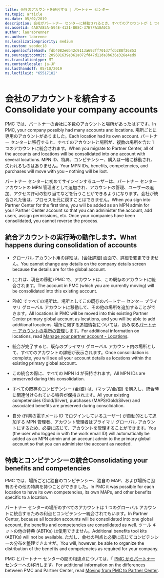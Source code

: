 ```yaml
---
title: 会社のアカウントを統合する | パートナー センター
ms.topic: article
ms.date: 05/02/2019
description: 会社がパートナー センターに移動されるとき、すべてのアカウントが 1 つのアカウントに統合されます
ms.assetid: 4A07A85A-594E-4121-808C-37E7FA18A0C5
author: laurabrenner
ms.author: labrenne
ms.localizationpriority: medium
ms.custom: seodec18
ms.openlocfilehash: fdb4082e6b42c9113a693ff701d7fcb288f26853
ms.sourcegitcommit: 209681639e361a072fd47d11da8b636e326e4ed9
ms.translationtype: MT
ms.contentlocale: ja-JP
ms.lasthandoff: 05/10/2019
ms.locfileid: "65517182"
---
```

# <a name="consolidate-your-company-accounts"></a><span data-ttu-id="6f792-103">会社のアカウントを統合する</span><span class="sxs-lookup"><span data-stu-id="6f792-103">Consolidate your company accounts</span></span>

<span data-ttu-id="6f792-104">PMC では、パートナーの会社に多数のアカウントと場所があったはずです。</span><span class="sxs-lookup"><span data-stu-id="6f792-104">In PMC, your company possibly had many accounts and locations.</span></span> <span data-ttu-id="6f792-105">場所ごとに専用のアカウントがありました。</span><span class="sxs-lookup"><span data-stu-id="6f792-105">Each location had its own account.</span></span> <span data-ttu-id="6f792-106">パートナー センターに移行すると、すべてのアカウントと場所が、複数の場所を含む 1 つのアカウントに統合されます。</span><span class="sxs-lookup"><span data-stu-id="6f792-106">When you migrate to Partner Center, all of the accounts and locations will be consolidated into one account with several locations.</span></span> <span data-ttu-id="6f792-107">MPN ID、特典、コンピテンシー、購入は一緒に移動され、失われるものはありません。</span><span class="sxs-lookup"><span data-stu-id="6f792-107">Your MPN IDs, benefits, competencies, and purchases will move with you – nothing will be lost.</span></span> 

<span data-ttu-id="6f792-108">パートナー センターに初めてサインインするユーザーは、パートナー センター アカウントの MPN 管理者として追加され、アカウントの管理、ユーザーの追加、アクセス許可の割り当てなどを行うことができるようになります。会社が統合された後は、プロセスを元に戻すことはできません。</span><span class="sxs-lookup"><span data-stu-id="6f792-108">When you sign into Partner Center for the first time, you will be added as an MPN admin for your Partner Center account so that you can administer the account, add users, assign permissions, etc. Once your companies have been consolidated, you cannot reverse the process.</span></span>

## <a name="what-happens-during-consolidation-of-accounts"></a><span data-ttu-id="6f792-109">統合アカウントの実行時の動作します。</span><span class="sxs-lookup"><span data-stu-id="6f792-109">What happens during consolidation of accounts</span></span>

- <span data-ttu-id="6f792-110">グローバル アカウント用の詳細は、[会社詳細] 画面で、詳細を変更できません。</span><span class="sxs-lookup"><span data-stu-id="6f792-110">You cannot change any details on the company details screen because the details are for the global account.</span></span> 

- <span data-ttu-id="6f792-111">(これは、現在の移動) PMC で、アカウントは、この既存のアカウントに統合されます。</span><span class="sxs-lookup"><span data-stu-id="6f792-111">The account in PMC (which you are currently moving) will be consolidated into this existing account.</span></span> 

- <span data-ttu-id="6f792-112">PMC ですべての場所は、場所としてこの既存のパートナー センター プライマリ グローバル アカウントに移動して、その他の場所を追加することができます。</span><span class="sxs-lookup"><span data-stu-id="6f792-112">All locations in PMC will be moved into this existing Partner Center primary global account as locations, and you will be able to add additional locations.</span></span> <span data-ttu-id="6f792-113">場所に関する追加情報については、読み取る[パートナー アカウントの場所の管理](manage-locations.md)します。</span><span class="sxs-lookup"><span data-stu-id="6f792-113">For additional information on locations, read  [Manage your partner account - Locations](manage-locations.md).</span></span>

- <span data-ttu-id="6f792-114">統合が完了すると、既存のプライマリ グローバル アカウント内の場所として、すべてのアカウントの詳細が表示されます。</span><span class="sxs-lookup"><span data-stu-id="6f792-114">Once consolidation is complete, you will see all your account details as locations within the existing primary global account.</span></span>

- <span data-ttu-id="6f792-115">この統合の際に、すべての MPN Id が保持されます。</span><span class="sxs-lookup"><span data-stu-id="6f792-115">All MPN IDs are preserved during this consolidation.</span></span>

- <span data-ttu-id="6f792-116">すべての既存のコンピテンシー (金/銀) は、(マップ/金/銀) を購入し、統合時に関連付けられている特典が保持されます。</span><span class="sxs-lookup"><span data-stu-id="6f792-116">All your existing competencies (Gold/Silver), purchases (MAPS/Gold/Silver) and associated benefits are preserved during consolidation.</span></span>

- <span data-ttu-id="6f792-117">自分 (作業の電子メール ID でログインしているユーザー) が自動的として追加する MPN 管理者、アカウント管理者はプライマリ グローバル アカウントにするため、必要に応じて、アカウントを管理することができます。</span><span class="sxs-lookup"><span data-stu-id="6f792-117">You (the user who logged in with the work email ID) will automatically be added as an MPN admin and an account admin to the primary global account so that you can administer the account as needed.</span></span> 


## <a name="consolidating-your-benefits-and-competencies"></a><span data-ttu-id="6f792-118">特典とコンピテンシーの統合</span><span class="sxs-lookup"><span data-stu-id="6f792-118">Consolidating your benefits and competencies</span></span>

<span data-ttu-id="6f792-119">PMC では、場所ごとに独自のコンピテンシー、独自の MAP、および場所に固有のその他の特典を持つことができました。</span><span class="sxs-lookup"><span data-stu-id="6f792-119">In PMC it was possible for each location to have its own competencies, its own MAPs, and other benefits specific to a location.</span></span>

<span data-ttu-id="6f792-120">パートナー センターの場所のすべてのアカウントは 1 つのグローバル アカウントに統合するための利点とコンピテンシー統合されてもいます。</span><span class="sxs-lookup"><span data-stu-id="6f792-120">In Partner Center, because all location accounts will be consolidated into one global account, the benefits and competencies are consolidated as well.</span></span> <span data-ttu-id="6f792-121">ツール キットの他の特典 (ABTKs) は使用できません。</span><span class="sxs-lookup"><span data-stu-id="6f792-121">Additional benefits tool kits (ABTKs) will not be available.</span></span> <span data-ttu-id="6f792-122">ただし、会社の利点と必要に応じてコンピテンシーの分布を整理できますが。</span><span class="sxs-lookup"><span data-stu-id="6f792-122">You will, however, be able to organize the distribution of the benefits and competencies as required for your company.</span></span>

<span data-ttu-id="6f792-123">PMC とパートナー センターの間の相違点については、「 [PMC からパートナー センターへの移行](pmc-to-partner-center.md)します。</span><span class="sxs-lookup"><span data-stu-id="6f792-123">For additional information on the differences between PMC and Partner Center, read [Moving from PMC to Partner Center](pmc-to-partner-center.md).</span></span> 